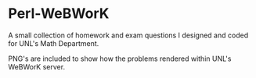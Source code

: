 # Perl-WeBWorK
A small collection of homework and exam questions I designed and coded for UNL's Math Department.

PNG's are included to show how the problems rendered within UNL's WeBWorK server.
